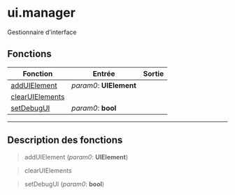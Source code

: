 # ui.manager

Gestionnaire d’interface
## Fonctions
|Fonction|Entrée|Sortie|
|-|-|-|
|[addUIElement](#func_0)|*param0*: **UIElement**||
|[clearUIElements](#func_1)|||
|[setDebugUI](#func_2)|*param0*: **bool**||


***
## Description des fonctions

<a id="func_0"></a>
> addUIElement (*param0*: **UIElement**)

<a id="func_1"></a>
> clearUIElements

<a id="func_2"></a>
> setDebugUI (*param0*: **bool**)

